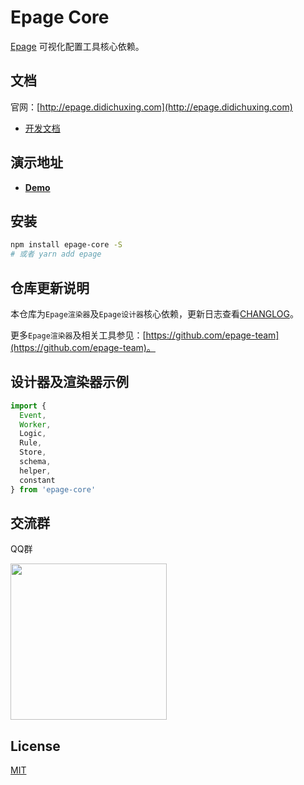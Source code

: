 # Epage Core

[Epage](https://github.com/didi/epage) 可视化配置工具核心依赖。

## 文档

官网：[http://epage.didichuxing.com](http://epage.didichuxing.com)

- [开发文档](http://epage.didichuxing.com/developer/)


## 演示地址

- **[Demo](http://epage.didichuxing.com/examples/epage.html)**

## 安装

```sh
npm install epage-core -S
# 或者 yarn add epage
```

## 仓库更新说明

本仓库为`Epage渲染器`及`Epage设计器`核心依赖，更新日志查看[CHANGLOG](./CHANGELOG.md)。

更多`Epage渲染器`及相关工具参见：[https://github.com/epage-team](https://github.com/epage-team)。

## 设计器及渲染器示例

```js
import {
  Event,
  Worker,
  Logic,
  Rule,
  Store,
  schema,
  helper,
  constant
} from 'epage-core'

```

## 交流群

QQ群

<img src="https://img-hxy021.didistatic.com/static/star/epage-qrcode-qq.png" width="250">

## License

[MIT](http://opensource.org/licenses/MIT)
